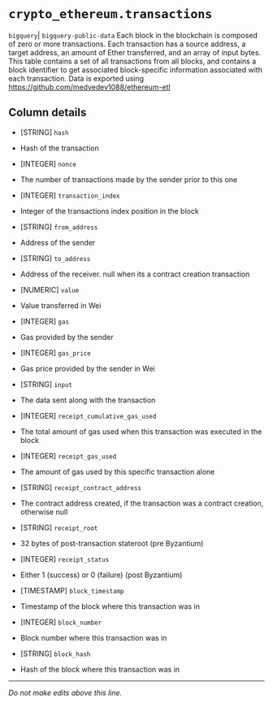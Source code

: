 # `crypto_ethereum.transactions`
`bigquery`| `bigquery-public-data`
Each block in the blockchain is composed of zero or more transactions. Each transaction has a source address, a target address, an amount of Ether transferred, and an array of input bytes.
This table contains a set of all transactions from all blocks, and contains a block identifier to get associated block-specific information associated with each transaction.
Data is exported using https://github.com/medvedev1088/ethereum-etl


## Column details
* [STRING]    `hash`
 - Hash of the transaction
* [INTEGER]   `nonce`
 - The number of transactions made by the sender prior to this one
* [INTEGER]   `transaction_index`
 - Integer of the transactions index position in the block
* [STRING]    `from_address`
 - Address of the sender
* [STRING]    `to_address`
 - Address of the receiver. null when its a contract creation transaction
* [NUMERIC]   `value`
 - Value transferred in Wei
* [INTEGER]   `gas`
 - Gas provided by the sender
* [INTEGER]   `gas_price`
 - Gas price provided by the sender in Wei
* [STRING]    `input`
 - The data sent along with the transaction
* [INTEGER]   `receipt_cumulative_gas_used`
 - The total amount of gas used when this transaction was executed in the block
* [INTEGER]   `receipt_gas_used`
 - The amount of gas used by this specific transaction alone
* [STRING]    `receipt_contract_address`
 - The contract address created, if the transaction was a contract creation, otherwise null
* [STRING]    `receipt_root`
 - 32 bytes of post-transaction stateroot (pre Byzantium)
* [INTEGER]   `receipt_status`
 - Either 1 (success) or 0 (failure) (post Byzantium)
* [TIMESTAMP] `block_timestamp`
 - Timestamp of the block where this transaction was in
* [INTEGER]   `block_number`
 - Block number where this transaction was in
* [STRING]    `block_hash`
 - Hash of the block where this transaction was in

-------------------------------------------------------------------------------
*Do not make edits above this line.*
